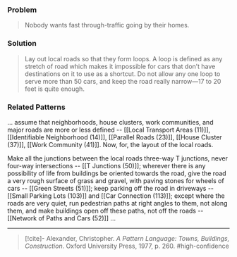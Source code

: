 ### Problem
>Nobody wants fast through-traffic going by their homes.

### Solution
>Lay out local roads so that they form loops. A loop is defined as any stretch of road which makes it impossible for cars that don’t have destinations on it to use as a shortcut. Do not allow any one loop to serve more than 50 cars, and keep the road really narrow—17 to 20 feet is quite enough.

### Related Patterns
... assume that neighborhoods, house clusters, work communities, and major roads are more or less defined -- [[Local Transport Areas (11)]], [[Identifiable Neighborhood (14)]], [[Parallel Roads (23)]], [[House Cluster (37)]], [[Work Community (41)]]. Now, for, the layout of the local roads.

Make all the junctions between the local roads three-way T junctions, never four-way intersections -- [[T Junctions (50)]]; wherever there is any possibility of life from buildings be oriented towards the road, give the road a very rough surface of grass and gravel, with paving stones for wheels of cars -- [[Green Streets (51)]]; keep parking off the road in driveways -- [[Small Parking Lots (103)]] and [[Car Connection (113)]]; except where the roads are very quiet, run pedestrian paths at right angles to them, not along them, and make buildings open off these paths, not off the roads -- [[Network of Paths and Cars (52)]] ...

---

> [!cite]- Alexander, Christopher. _A Pattern Language: Towns, Buildings, Construction_. Oxford University Press, 1977, p. 260.
> #high-confidence 